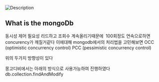 ![Description](https://img.notionusercontent.com/s3/prod-files-secure%2F6ab3efe6-44b5-4e5c-9d86-56543fb7f59d%2Fc3b86c80-eaba-4a31-971d-868a2b179849%2Ftest2.jpg/size/w=1420?exp=1727749267&sig=VX63E66yaxZvLTyfE2Db1fyK5g_lgajo6O10Oikoyq0)

<!-- pre image 설정해야하나 위처럼 -->

## What is the mongoDb

동시성 제어 필요성
리드하고 조회수 계속올리기때문에 
100회정도 연속으로하면 concurency가 깨질거같다
이에대해 mongodb에서의 처리법을 고민해보면
OCC (optimistic concurrency control)
PCC (pessimistic concurrency control)

위의 두가지 방향성이 있다

몽고디비에서는 아래의 방식으로 사용가능하여 진행하였다
db.collection.findAndModify
